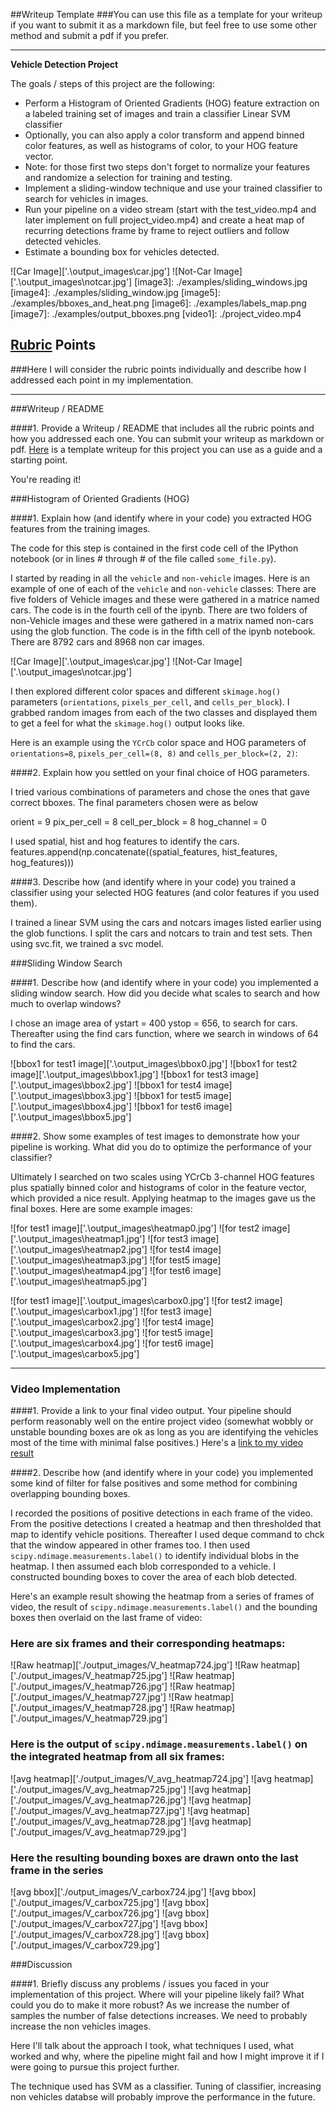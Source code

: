 ##Writeup Template
###You can use this file as a template for your writeup if you want to submit it as a markdown file, but feel free to use some other method and submit a pdf if you prefer.

---

**Vehicle Detection Project**

The goals / steps of this project are the following:

* Perform a Histogram of Oriented Gradients (HOG) feature extraction on a labeled training set of images and train a classifier Linear SVM classifier
* Optionally, you can also apply a color transform and append binned color features, as well as histograms of color, to your HOG feature vector. 
* Note: for those first two steps don't forget to normalize your features and randomize a selection for training and testing.
* Implement a sliding-window technique and use your trained classifier to search for vehicles in images.
* Run your pipeline on a video stream (start with the test_video.mp4 and later implement on full project_video.mp4) and create a heat map of recurring detections frame by frame to reject outliers and follow detected vehicles.
* Estimate a bounding box for vehicles detected.

[//]: # (Image References)
![Car Image]['.\output_images\car.jpg']
![Not-Car Image]['.\output_images\notcar.jpg']
[image3]: ./examples/sliding_windows.jpg
[image4]: ./examples/sliding_window.jpg
[image5]: ./examples/bboxes_and_heat.png
[image6]: ./examples/labels_map.png
[image7]: ./examples/output_bboxes.png
[video1]: ./project_video.mp4

## [Rubric](https://review.udacity.com/#!/rubrics/513/view) Points
###Here I will consider the rubric points individually and describe how I addressed each point in my implementation.  

---
###Writeup / README

####1. Provide a Writeup / README that includes all the rubric points and how you addressed each one.  You can submit your writeup as markdown or pdf.  [Here](https://github.com/udacity/CarND-Vehicle-Detection/blob/master/writeup_template.md) is a template writeup for this project you can use as a guide and a starting point.  

You're reading it!

###Histogram of Oriented Gradients (HOG)

####1. Explain how (and identify where in your code) you extracted HOG features from the training images.

The code for this step is contained in the first code cell of the IPython notebook (or in lines # through # of the file called `some_file.py`).  

I started by reading in all the `vehicle` and `non-vehicle` images.  Here is an example of one of each of the `vehicle` and `non-vehicle` classes:
There are five folders of Vehicle images and these were gathered in a matrice named cars. The code is in the fourth cell of the ipynb.
There are two folders of non-Vehicle images and these were gathered in a matrix named non-cars using the glob function. The code is in the fifth cell of the ipynb notebook.
There are 8792 cars and 8968 non car images.

![Car Image]['.\output_images\car.jpg']
![Not-Car Image]['.\output_images\notcar.jpg']

I then explored different color spaces and different `skimage.hog()` parameters (`orientations`, `pixels_per_cell`, and `cells_per_block`).  I grabbed random images from each of the two classes and displayed them to get a feel for what the `skimage.hog()` output looks like.

Here is an example using the `YCrCb` color space and HOG parameters of `orientations=8`, `pixels_per_cell=(8, 8)` and `cells_per_block=(2, 2)`:


####2. Explain how you settled on your final choice of HOG parameters.

I tried various combinations of parameters and chose the ones that gave correct bboxes.
The final parameters chosen were as below

orient = 9
pix_per_cell = 8
cell_per_block = 8
hog_channel = 0 

I used spatial, hist and hog features to identify the cars.
features.append(np.concatenate((spatial_features, hist_features, hog_features)))

####3. Describe how (and identify where in your code) you trained a classifier using your selected HOG features (and color features if you used them).

I trained a linear SVM using the cars and notcars images listed earlier using the glob functions.
I split the cars and notcars to train and test sets.
Then using svc.fit, we trained a svc model.


###Sliding Window Search

####1. Describe how (and identify where in your code) you implemented a sliding window search.  How did you decide what scales to search and how much to overlap windows?

I chose an image area of ystart = 400 ystop = 656, to search for cars. Thereafter using the find cars function, where we search in windows of 64 to find the cars.

![bbox1 for test1 image]['.\output_images\bbox0.jpg']
![bbox1 for test2 image]['.\output_images\bbox1.jpg']
![bbox1 for test3 image]['.\output_images\bbox2.jpg']
![bbox1 for test4 image]['.\output_images\bbox3.jpg']
![bbox1 for test5 image]['.\output_images\bbox4.jpg']
![bbox1 for test6 image]['.\output_images\bbox5.jpg']

####2. Show some examples of test images to demonstrate how your pipeline is working.  What did you do to optimize the performance of your classifier?

Ultimately I searched on two scales using YCrCb 3-channel HOG features plus spatially binned color and histograms of color in the feature vector, which provided a nice result. Applying heatmap to the images gave us the final boxes.  Here are some example images:

![for test1 image]['.\output_images\heatmap0.jpg']
![for test2 image]['.\output_images\heatmap1.jpg']
![for test3 image]['.\output_images\heatmap2.jpg']
![for test4 image]['.\output_images\heatmap3.jpg']
![for test5 image]['.\output_images\heatmap4.jpg']
![for test6 image]['.\output_images\heatmap5.jpg']

![for test1 image]['.\output_images\carbox0.jpg']
![for test2 image]['.\output_images\carbox1.jpg']
![for test3 image]['.\output_images\carbox2.jpg']
![for test4 image]['.\output_images\carbox3.jpg']
![for test5 image]['.\output_images\carbox4.jpg']
![for test6 image]['.\output_images\carbox5.jpg']

---

### Video Implementation

####1. Provide a link to your final video output.  Your pipeline should perform reasonably well on the entire project video (somewhat wobbly or unstable bounding boxes are ok as long as you are identifying the vehicles most of the time with minimal false positives.)
Here's a [link to my video result](./white.mp4)


####2. Describe how (and identify where in your code) you implemented some kind of filter for false positives and some method for combining overlapping bounding boxes.

I recorded the positions of positive detections in each frame of the video.  From the positive detections I created a heatmap and then thresholded that map to identify vehicle positions. 
Thereafter I used deque command to chck that the window appeared in other frames too.
I then used `scipy.ndimage.measurements.label()` to identify individual blobs in the heatmap.  I then assumed each blob corresponded to a vehicle.  I constructed bounding boxes to cover the area of each blob detected.  

Here's an example result showing the heatmap from a series of frames of video, the result of `scipy.ndimage.measurements.label()` and the bounding boxes then overlaid on the last frame of video:

### Here are six frames and their corresponding heatmaps:

![Raw heatmap]['./output_images/V_heatmap724.jpg']
![Raw heatmap]['./output_images/V_heatmap725.jpg']
![Raw heatmap]['./output_images/V_heatmap726.jpg']
![Raw heatmap]['./output_images/V_heatmap727.jpg']
![Raw heatmap]['./output_images/V_heatmap728.jpg']
![Raw heatmap]['./output_images/V_heatmap729.jpg']

### Here is the output of `scipy.ndimage.measurements.label()` on the integrated heatmap from all six frames:
![avg heatmap]['./output_images/V_avg_heatmap724.jpg']
![avg heatmap]['./output_images/V_avg_heatmap725.jpg']
![avg heatmap]['./output_images/V_avg_heatmap726.jpg']
![avg heatmap]['./output_images/V_avg_heatmap727.jpg']
![avg heatmap]['./output_images/V_avg_heatmap728.jpg']
![avg heatmap]['./output_images/V_avg_heatmap729.jpg']


### Here the resulting bounding boxes are drawn onto the last frame in the series
![avg bbox]['./output_images/V_carbox724.jpg']
![avg bbox]['./output_images/V_carbox725.jpg']
![avg bbox]['./output_images/V_carbox726.jpg']
![avg bbox]['./output_images/V_carbox727.jpg']
![avg bbox]['./output_images/V_carbox728.jpg']
![avg bbox]['./output_images/V_carbox729.jpg']

###Discussion

####1. Briefly discuss any problems / issues you faced in your implementation of this project.  Where will your pipeline likely fail?  What could you do to make it more robust?
As we increase the number of samples the number of false detections increases. We need to probably increase the non vehicles images.

Here I'll talk about the approach I took, what techniques I used, what worked and why, where the pipeline might fail and how I might improve it if I were going to pursue this project further.  

The technique used has SVM as a classifier. Tuning of classifier, increasing non vehicles databse will probably improve the performance in the future.
